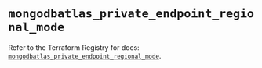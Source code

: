 # `mongodbatlas_private_endpoint_regional_mode`

Refer to the Terraform Registry for docs: [`mongodbatlas_private_endpoint_regional_mode`](https://registry.terraform.io/providers/mongodb/mongodbatlas/1.41.1/docs/resources/private_endpoint_regional_mode).

